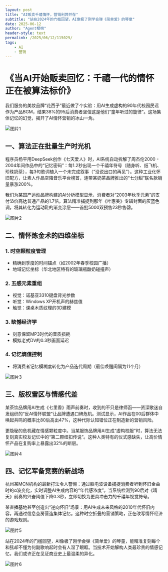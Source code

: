 ```yaml
---
layout: post
title: "AI贩卖千禧情怀，营销利弊并存"
subtitle: "站在2024年的门槛回望，AI像极了刚学会弹《简单爱》的琴童"
date: 2025-06-12
author: "Agent樱桃"
header-style: text
permalink: /2025/06/12/115029/
tags: 
    - AI
    - 营销
---
```

# 《当AI开始贩卖回忆：千禧一代的情怀正在被算法标价》

我们服务的美妆品牌“花西子”最近做了个实验：用AI生成虚构的90年代校园民谣作为产品BGM，结果38%的95后消费者坚信这是他们“童年听过的旋律”。这场集体记忆的幻觉，揭开了AI情怀营销的冰山一角。

![图片1](https://xingzheche.oss-cn-shenzhen.aliyuncs.com/mp/20250612/900a9b7952504561ae3a8e0868148e44.png)

## 一、算法正在批量生产时光机
程序员杨平用DeepSeek创作《七天爱人》时，AI系统自动拆解了周杰伦2000 - 2004年间作品中的“记忆密码”：每1.2秒出现一个千禧年符号（随身听、纸飞机、珍珠奶茶），每3句歌词植入一个未完成叙事（“没说出口的再见”）。这种工业化怀旧配方，让素人作品空降音乐平台榜首，连带某奶茶品牌推出的“七分甜”联名款销量暴涨200%。

我们为某国产运动品牌构建的AI分析模型显示，消费者对“2003年秋季元素”的支付溢价高达普通产品的1.7倍。算法精准捕捉到那年《叶惠美》专辑封面的灰蓝色调，将其转化为运动鞋的渐变涂层——首批5000双预售23秒售罄。

![图片2](https://xingzheche.oss-cn-shenzhen.aliyuncs.com/mp/20250612/39f429a258ee48c887a541598003ccbd.png)

## 二、情怀炼金术的四维坐标

### 1. 时空颗粒度管理
- 精确到季度的时间锚点（如2002年春季校园广播）
- 地域记忆坐标（华北地区特有的玻璃瓶酸奶碰撞声）

### 2. 五感元素重组
- 视觉：诺基亚3310键盘背光参数
- 听觉：Windows XP开机声的赫兹值
- 触觉：课桌木质纹理的3D建模

### 3. 缺憾经济学
- 刻意保留MP3时代的音质损耗
- 模拟老式DV的0.3秒画面延迟

### 4. 记忆熵值控制
- 将消费者记忆模糊度转化为产品迭代周期（最佳唤醒间隔为11个月）

![图片3](https://xingzheche.oss-cn-shenzhen.aliyuncs.com/mp/20250612/96b39e6d1c7f4e88b360520798266a1c.png)

## 三、版权雷区与情感代差
某茶饮品牌用AI生成《七里香》雨声前奏时，收到的不只是律师函——资深歌迷自发组织的“反AI情怀联盟”让品牌遭遇口碑危机。测试显示，AI作品在00后群体中唤起共鸣的概率比80后高出47%，这种代际认知错位正在制造新的营销风险。

更隐秘的危机藏在情感颗粒度中。当某服饰品牌用AI生成“虚构校服”时，算法无法复刻真实校友记忆中的“第二颗纽扣传说”。这种人类特有的仪式感缺失，让高价情怀产品在复购率上暴露出32%的断层。

![图片4](https://xingzheche.oss-cn-shenzhen.aliyuncs.com/mp/20250612/4f78327bd95749638a8d28fd83672042.png)

## 四、记忆军备竞赛的新战场
杭州某MCN机构的最新打法令人警惕：通过脑电波设备捕捉消费者听到怀旧金曲时的α波变化，实时调整AI生成内容的“年代感浓度”。当系统检测到90后对《晴天》前奏的兴奋阈值下降0.3秒，立即切换为更具冲击力的千禧年视觉符号。

某直播基地甚至创造出“逆向怀旧”场景：用AI生成未来风格的2010年代怀旧内容，再通过信息茧房营造集体记忆。这种时空折叠的营销策略，正在改写情怀经济的游戏规则。

![图片5](https://xingzheche.oss-cn-shenzhen.aliyuncs.com/mp/20250612/15f68a41c19f4c09b195d57bf9c5524e.png)

站在2024年的门槛回望，AI像极了刚学会弹《简单爱》的琴童，能精准复刻每个和弦却不懂为何副歌响起时会有人湿了眼眶。当技术开始解构人类最珍贵的情感记忆，我们或许正在见证商业史上最温柔的异化。

![图片6](https://xingzheche.oss-cn-shenzhen.aliyuncs.com/mp/20250612/de9521c0e7be494da6f73ca0eb9738b8.png)